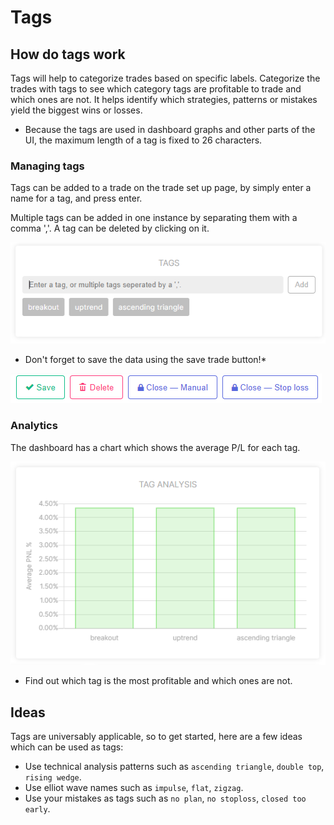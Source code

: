 # Tags

## How do tags work
Tags will help to categorize trades based on specific labels.
Categorize the trades with tags to see which category tags are profitable to trade and which ones are not. 
It helps identify which strategies, patterns or mistakes yield the biggest wins or losses.

* Because the tags are used in dashboard graphs and other parts of the UI, the maximum length of a tag is fixed to 26 characters.

### Managing tags
Tags can be added to a trade on the trade set up page, by simply enter a name for a tag, and press enter.

Multiple tags can be added in one instance by separating them with a comma ','. 
A tag can be deleted by clicking on it.

![Tags](documentation-images/tags.png)

* Don't forget to save the data using the save trade button!* 

![Save button](documentation-images/tradesetuppagebuttons.PNG)

### Analytics
The dashboard has a chart which shows the average P/L for each tag.

![Tags chart](documentation-images/tagschart.png)

* Find out which tag is the most profitable and which ones are not.

## Ideas
Tags are universably applicable, so to get started, here are a few ideas which can be used as tags:

 * Use technical analysis patterns such as `ascending triangle`, `double top`, `rising wedge`.
 * Use elliot wave names such as `impulse`, `flat`, `zigzag`.
 * Use your mistakes as tags such as `no plan`, `no stoploss`, `closed too early`.
